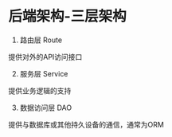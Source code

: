 # 后端架构-三层架构

1. 路由层 Route

提供对外的API访问接口

2. 服务层 Service

提供业务逻辑的支持

3. 数据访问层 DAO

提供与数据库或其他持久设备的通信，通常为ORM